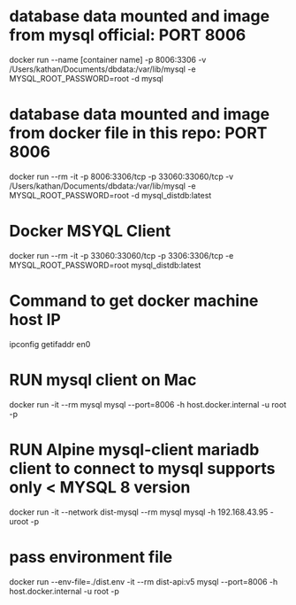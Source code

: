 # database data mounted and image from mysql official: PORT 8006
docker run --name [container name] -p 8006:3306 -v /Users/kathan/Documents/dbdata:/var/lib/mysql -e MYSQL_ROOT_PASSWORD=root -d mysql

# database data mounted and image from docker file in this repo: PORT 8006
docker run --rm -it -p 8006:3306/tcp -p 33060:33060/tcp -v /Users/kathan/Documents/dbdata:/var/lib/mysql -e MYSQL_ROOT_PASSWORD=root -d mysql_distdb:latest

# Docker MSYQL Client
docker run --rm -it -p 33060:33060/tcp -p 3306:3306/tcp -e MYSQL_ROOT_PASSWORD=root mysql_distdb:latest

# Command to get docker machine host IP
ipconfig getifaddr en0

# RUN mysql client on Mac
docker run -it --rm mysql mysql --port=8006 -h host.docker.internal -u root -p

# RUN Alpine mysql-client mariadb client to connect to mysql supports only < MYSQL 8 version
docker run -it --network dist-mysql --rm mysql mysql -h 192.168.43.95 -uroot -p

# pass environment file
docker run --env-file=./dist.env -it --rm dist-api:v5
mysql --port=8006 -h host.docker.internal -u root -p